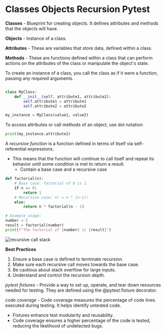 # Classes Objects Recursion Pytest

**Classes** - Blueprint for creating objects. It defines attributes and methods that the objects will have.

**Objects** - Instance of a class.

**Attributes** - These are variables that store data, defined within a class.

**Methods** - These are functions defined within a class that can perform actions on the attributes of the class or manipulate the object's state.

To create an instance of a class, you call the class as if it were a function, passing any required arguments.

```python

class MyClass:
    def __init__(self, attribute1, attribute2):
        self.attribute1 = attribute1
        self.attribute2 = attribute2

my_instance = MyClass(value1, value2)

```

To access attributes or call methods of an object, use dot notation

```python
print(my_instance.attribute1)

```

A *recursive function* is a function defined in terms of itself via self-referential expressions.

- This means that the function will continue to call itself and repeat its behavior until some condition is met to return a result. 
  - Contain a base case and a recursive case

```python
def factorial(n):
    # Base case: factorial of 0 is 1
    if n == 0:
        return 1
    # Recursive case: n! = n * (n-1)!
    else:
        return n * factorial(n - 1)

# Example usage:
number = 5
result = factorial(number)
print(f"The factorial of {number} is {result}")

```  

![recursive call stack](https://files.realpython.com/media/stack.9c4ba62929cf.gif)

**Best Practices**

1. Ensure a base case is defined to terminate recursion.
2. Make sure each recursive call moves towards the base case.
3. Be cautious about stack overflow for large inputs.
4. Understand and control the recursion depth.


*pytest fixtures* - Provide a way to set up, operate, and tear down resources needed for testing. They are defined using the @pytest.fixture decorator.

*code coverage* - Code coverage measures the percentage of code lines executed during testing. It helps identify untested code.

- Fixtures enhance test modularity and reusability.
- Code coverage ensures a higher percentage of the code is tested, reducing the likelihood of undetected bugs.